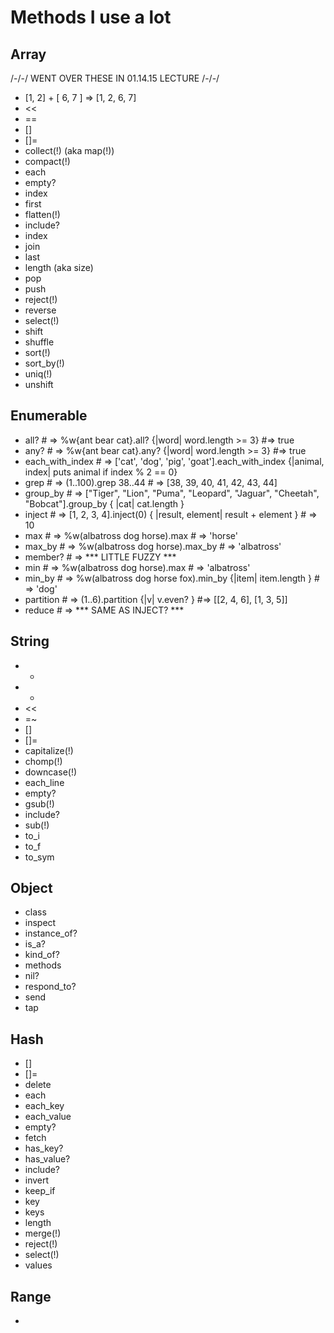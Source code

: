 # Methods I use a lot

## Array

/-/-/ WENT OVER THESE IN 01.14.15 LECTURE /-/-/

* [1, 2] + [ 6, 7 ] => [1, 2, 6, 7]
* <<
* ==
* []
* []=
* collect(!) (aka map(!))
* compact(!)
* each
* empty?
* index
* first
* flatten(!)
* include?
* index
* join
* last
* length (aka size)
* pop
* push
* reject(!)
* reverse
* select(!)
* shift
* shuffle
* sort(!)
* sort_by(!)
* uniq(!)
* unshift

## Enumerable

* all?  						# => %w{ant bear cat}.all? {|word| word.length >= 3}   #=> true
* any?  						# => %w{ant bear cat}.any? {|word| word.length >= 3}   #=> true
* each_with_index 	# => ['cat', 'dog', 'pig', 'goat'].each_with_index {|animal, index| puts animal if index % 2 == 0}
* grep							# => (1..100).grep 38..44 # => [38, 39, 40, 41, 42, 43, 44]
* group_by					# => ["Tiger", "Lion", "Puma", "Leopard", "Jaguar", "Cheetah", "Bobcat"].group_by { |cat| cat.length }
* inject						# => [1, 2, 3, 4].inject(0) { |result, element| result + element } # => 10
* max 							# => %w(albatross dog horse).max # => 'horse'
* max_by 						# => %w(albatross dog horse).max_by # => 'albatross'
* member?						# => *** LITTLE FUZZY ***
* min 							# => %w(albatross dog horse).max # => 'albatross'
* min_by						# => %w(albatross dog horse fox).min_by {|item| item.length } # => 'dog'
* partition					# => (1..6).partition {|v| v.even? }  #=> [[2, 4, 6], [1, 3, 5]]
* reduce						# => *** SAME AS INJECT? ***

## String

* *									
* +
* <<
* =~
* []
* []=
* capitalize(!)
* chomp(!)
* downcase(!)
* each_line
* empty?
* gsub(!)
* include?
* sub(!)
* to_i
* to_f
* to_sym

## Object

* class
* inspect
* instance_of?
* is_a?
* kind_of?
* methods
* nil?
* respond_to?
* send
* tap

## Hash

* []
* []=
* delete
* each
* each_key
* each_value
* empty?
* fetch
* has_key?
* has_value?
* include?
* invert
* keep_if
* key
* keys
* length
* merge(!)
* reject(!)
* select(!)
* values

## Range

* 
